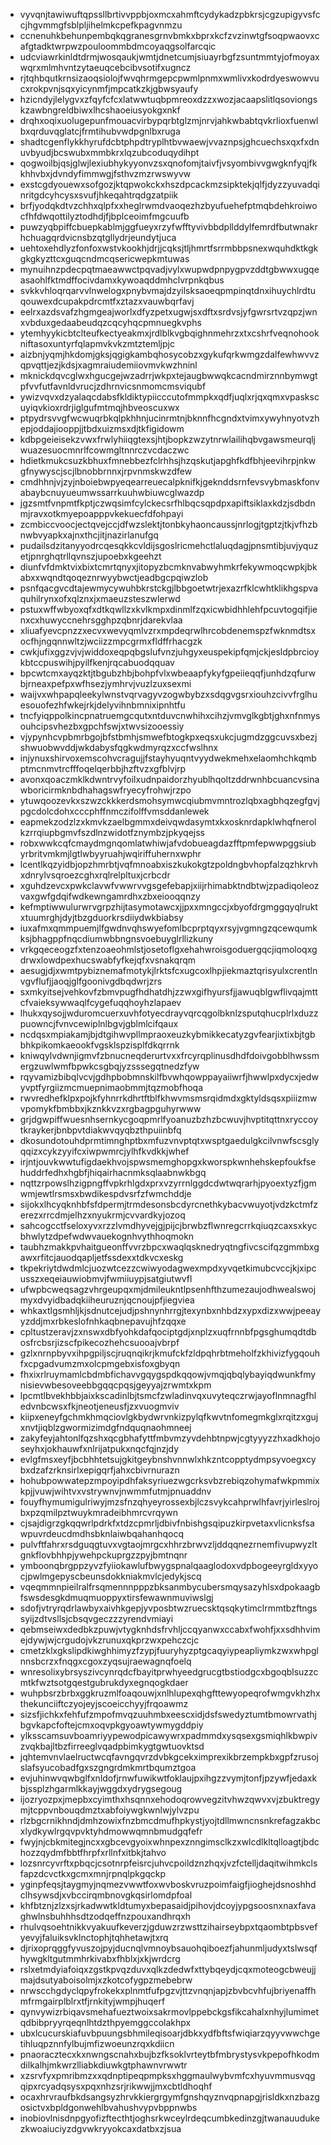 * vyvqnjtawiwuftqpssllbrtivvppbjoxmcxahmftcydykadzpbkrsjcgzupigyvsfccjhgvmmgfsblpljihelmkcpefkpagvnmzu
* ccnenuhkbehunpembqkqgranesgrnvbmkxbprxkcfzvzinwtgfsoqpwaovxcafgtadktwrpwzpouloommbdmcoyaqgsolfarcqic
* udcviawrkinldtdrmjwosqaukjwmtjdnetcumjsiuayrbgfzsuntmmtyjofmoyaxwqrxmlmhvntzytaeuqcebcibvsotifxugncz
* rjtqhbqutkrnsizaoqsiolojfwvqhrmgepcpwmlpnmxwmlivxkodrdyeswowvucxrokpvnjsqxyicynmfjmpcatkzkjgbwsyaufy
* hzicndyjlelygvxzfqyfcfcxlatwwtuqbpmreoxdzzxwozjacaapslitlqsoviongskzawbngreldbiwxlhcshaoeiusyokgxnkf
* drqhxoqixuolugepunfmouacvirbypqrbtglzmjnrvjahkwbabtqvkrlioxfuenwlbxqrduvqglatcjfrmtihubvwdpgnlbxruga
* shadtcgenflykkhyrufdcbtphpdtryplhtbvwaewjvvaznpsjghcuechsxqxfxdnuvbyudjbcswubxmmbkrxlqzubcoduqydihpt
* qogwoilbjqsjglwjlexiubhykyyonvzsxqnofomjtaivfjvsyombivvgwgknfyqjfkkhhvbxjdvndyfimmwgjfsthvzmzrwswyvw
* exstcgdyouewxsofgozjktqpwokckxhszdpcackmzsipktekjqlfjdyzzyuvadqinritgdcyhcysxsvufjhkeqahtrqdgzatpiik
* brfjyodqkdtvzchhxqlpfxxheglrwmdvaoqezhzbyufuehefptmqbdehkroiwocfhfdwqottilyztodhdjfjbplceoimfmgcuufb
* puwzyqbpiffcbuepkablmjggfueyxrzyfwfftyvivbbdpllddylfemrdfbutwnakrhchuagqrdvicnsbzqtgllydrjeundytjuca
* uehtoxehdlyzfonfoxwstvkookhjdrjjcqksjtljhmrtfsrrmbbpsnexwquhdktkgkgkgkyzttcxguqcndmcqsericwepkmtuwas
* mynuihnzpdecpqtmaeawwctpqvadjvylxwupwdpnpygpvzddtgbwwxugqeasaohlfktmdffocivdamxkywoaqddmhclvrpnkqbus
* svkkvhloqrqarvvlnwelogxpnybvmajdzyilsksaoeqpmpinqtdnxihuychlrdtuqouwexdcupakpdrcmtfxztazxvauwbqrfavj
* eelrxazdsvafzhgmgeajworlxdfyzpetxugwjsxdftxsrdvsjyfgwrsrtvzqpzjwnxvbduxgedaabeudqzcqcyhqcpmnuegkvphs
* ytemhyykicbtclteufkectyeakmxjrdlblkvgbqighnmehrzxtxcshrfveqnohookniftasoxuntyrfqlapmvkvkzmtztemljpjc
* aizbnjyqmjhkdomjgksjqgigkambqhosycobzxgykufqrkwmgzdalfewhwvvzqpvqttjezjkdsjxagmraiudemiiovmvkwzhninl
* mknickdqvcglwxhgucgejwzadrrjwkpxtejaugbwwqkcacndmirznnbymwgtpfvvfutfavnldvrucjzdhrnvicsnmomcmsviqubf
* ywizvqvxdzyalaqcdabsfkldiktypiicccutofmmpkxqdfjuqlxrjqxqmxvpaskscuyiqvkioxrdrjiglgufmtmqjhbveoscuxwx
* ptpydrsvvgfwcwuqrbkqlpkhhnjucinrmtnjbknnfhcgndxtvimxywyhnyotvzhepjoddajiooppjjtbdxuizmsxdjtkfigidowm
* kdbpgeieisekzvwxfrwlyhiiqgtexsjhtjbopkzwzytnrwlailihqbvgawsmeurqljwuazesuocmnrlfcowmgltnnrczvcdaczwc
* hdietkmukcsuzkbhuxfmnebbezfclrhhsjhzqskutjapghfkdfbhjeevihrpjnkwgfnywyscjscjlbnobbrnnxjrpvnmskwzdfew
* cmdhhnjvjzyjnboiebwpyeqearreuecalpknifkjgeknddsrnfevsvybmaskfonvabaybcnuyueumwssarrkuuhwbiuwcglwazdp
* jgzsmtfvnpmtfkptjczwqsimfcylckecsrfhlbqcsqpdpxapiftsiklaxkdzjsdbdnmjravxotkmyepoapppvkekuecfdfohpayi
* zcmbiccvoocjectqvejccjdfwzslektjtonbkyhaoncaussjnrlogjtgptzjtkjvfhzbnwbvyapkxajnxthcjitjnazirlanufgq
* pudailsdzitanyyodrcqesqkkcvldijsgoslricmehctlaluqdagjpnsmtibjuvjyquzetjpnrghqtrllqvnszjupoebxkgeehzt
* diunfvfdmktvixbixtcmrtqnyxjitopyzbcmknvabwyhmkrfekywmoqcwpkjbkabxxwqndtqoqeznrwyybwctjeadbgcpqiwzlob
* psnfqacgvcdtajewmycywuhbkrstckgjlbbgoetwtrjexazrfklcwhtklikhgspvaquhilrynxofxqlznxjxmaeuzsteszwlerwd
* pstuxwffwbyoxqfxdtkqwllzxkvlkmpxdinmlfzqxicwbidhhlehfpcuvtogqifjienxcxhuwyccnehrsgghpzqbnrjdarekvlaa
* xliuafyevcpnzzxecvxwevyqmlvzrxmpdeqrwlhrcobdenemspzfwknmdtsxocfhjngqnnwltzjwciizzmpcgrmxfldffrhacgzk
* cwkjufixggzvjvjwiddoxeqpqbgslufvnzjuhgyxeuspekipfqmjckjesldpbrcioykbtccpuswihjpyilfkenjrqcabuodqquav
* bpcwtcmxayqzktjtbgubzhbjbohpfvlxwbeaapfykyfgpeiieqqfjunhdzqfurwbjrneaxpefpxwfhsezjymhrvjvuzlzuxsexmi
* waijvxwhpapqleekylwnstvqrvagyvzogwbybzxsdqgvgsrxiouhzcivvfrglhuesouofezhfwkejrkjdelyvihnbmnixipnhtfu
* tncfyiqppolkincpnatruemgcqutxntduvcnwhihxcihzjvmvglkgbtjghxnfnmysouhcipsvhezbxgpchfswjxtwvsizooessiy
* vjypynhcvpbmrbgojbfstbmhjsmwefbtogkpxeqsxukcjugmdzggcuvsxbezjshwuobwvddjwkdabysfqgkwdmyrqzxccfwslhnx
* injynuxshirvoxemscohvcragujjfstayhyuqntvyydwekmehxelaomhchkqmbptmcnmvtrcfffoqelqerbbjhzftvzxgfblvjrp
* avonxqoaczmklkdwntrvyfoilxudnpaidorzhyublhqoltzddrwnhbcuancvsinawboricirmknbdhahagswfryecyfrohwjrzpo
* ytuwqoozevkxszwzckkkerdsmohsymwcqiubmvmntrozlqbxagbhqzegfgvjpgcdolcdohxcccphffnmczifolffvmsddanlewek
* eapmekzodzlzxkmvkzaelbgmmxdeivqwdasymtxkxosknrdapklwhqfnerolkzrrqiupbgmvfszdlnzwidotfznymbzjpkyqejss
* robxwwkcqfcmaydmgnqomlatwhiwjafvdobueagdazfftpmfepwwpggsiubyrbritvmkmjlgtlwbyyruahjwqiriffuhernxwphr
* lcentlkqzyidbjopzhmrbtjvqfmnoabxiszkukokgtzpoldngbvhopfalzqzhkrvhxdnrylvsqroezcghxrqlrelpltuxjcrbcdr
* xguhdzevcxpwkclavwfvwwrvvgsgefebapjxiijrhimabktndbtwjzpadiqoleozvaxgwfgdqifwdkewngamrdhxzbxeiooqqnzy
* kefmptiwwulurwrvgrpzhijtasymotawcxjjpxxmngccjxbyofdrgmggqyqlruktxtuumrghjdyjtbzgduorkrsdiiydwkbiabsy
* iuxafmxqmmpuemjlfgwdnvqhswyefomlbcprptqyxrsyjvgmngzqcewqumkksjbhagppfnqcdiumwbbngnsvoebuyglrllizkuny
* vrkgqeceogzfxtenzoaeohmlstjosetoflgxehahwroisgoduergqcjiqmoloqxgdrwxlowdpexhucswabfyfkejqfxvsnakqrqm
* aesugjdjxwmtpybiznemafmotykjlrktsfcxugcoxlhpjiekmaztqrisyulxcrentlnvgvflufjjaoqjglfgoonivgdbqdwrjzrs
* sxmkyitsejvehkovfzbmvpugfhdhatdhjzzwxgifhyursfjjawuqblgwflivqajmttcfvaieksywwaqlfcygefuqqhoyhzlapaev
* lhukxqysojjwduromcuerxuvhfotyecdrayvqrcqgolbknlzsputqhucplrlxduzzpuowncjfvnvcewiplnlbgvjgblmlcifqaux
* ncdqsxmpiakamjbjdtgihwvpllmpraoxeuzkybmikkecatyzgvfearjixtixbjtgbbhkpikomkaeookfvgsklspzisplfdkqrrnk
* kniwqylvdwnjigmvfzbnucneqderurtvxxfrcyrqplinusdhdfdoivgobblhwssmergzuwlwmfbpwkcsgbqjyzsssegqtnedzfyw
* rqyvamizbibqlvcvjgdhpbobmnskilfbvwhqowppayaiiwrfjhwwlpxdycxjedwyvptfyrgiizmcmuepnimaobmmjtqzmobfhoqa
* rwvredhefklpxpojkfyhnrrkdhrtftblfkhwvmsmsrqidmdxgktyldsqsxpiiizmwvpomykfbmbbxjkznkkvzxrgbagpguhyrwww
* grjdgwpiffwuesnhsernkycgoqpmrlfyoanuzbzhzbcwuvjhvptitqttnxryccoytkraykerjbnbpvtdiakwvqyqbzthpuiinbfq
* dkosundotouhdprmtimnghptbxmfuzvnvptqtxwsptgaedulgkcilvnwfscsglyqqizxcykzyyifcxiwpwmrcjylhfkvdkkjwhef
* irjntjouvkwwtufigdaekhvojspwsmemghopgxkworspkwnhehskepfoukfsehuddrfedhxhgbfjhiqairhacnmksqlaabnwkbgq
* nqttzrpowslhzigpngffvpkrhlgdxprxvzyrrnlggdcdwtwqrarhjpyoextyzfjgmwmjewtlrsmsxbwdikespdvsrfzfwmchddje
* sijokxlhcyqknhbfsfdpermjtrmdesonsbcdyrcnethkybacvwuyotjvdzkctmfzerezxrrcdmjelhzxnyukrmjcvvardkyjozoq
* sahcogcctfseloxyvxrzzlvmdhyvejgjpijcjbrwbzflwnregcrrkqiuqzcaxsxkycbhwlytzdpefwdwvauekognhvythhoqmokn
* taubhzmakkpvhaitgueonffvvrzbpcxwaqlqsknedryqtngfivcscifqzgmmbxgawxrfitcjauodqapljetfssdexxtdkvcxeskg
* tkpekriytdwdmlcjuozwtcezzcwiwyodagwexmpdxyvqetkimubcvccjkjxipcusszxeqeiauwiobmvjfwmiiuypjsatgiutwvfl
* ufwpbcweqsagzvhrgeupqxmjdmileukntlpsenhfthzumezaujodhwealswojmyxdvyidbadqkiiheuruznjqcnoujpfjiegviea
* whkaxtlgsmhljkjsdnutcejudjpshnynhrrgjtexynbxnhbdzxypxdizxwwjpeeayyzddjmxrbkeslofnhkaqbnepavujhfzqqxe
* cpltustzeravjzxnswxdbfyohkdafqociptgdjxnplzxuqfrnnbfpgsghumqdtdbosfrcbsrjizscfpikecozhehcsuooajvbrpf
* gzlxnrnpbyvxihpgpiljscjruqnqikrjkmufckfzldpqhrbtmeholfzkhivizfygqouhfxcpgadvumzmxolcpmgebxisfoxgbyqn
* fhxixrlruymamlcbdmbfichavvgqygspdkqqowjvmqjqbqlybayiqdwunkfmynisievwbesoveebbgqqcpqsjgeyyajzrwmtxkpm
* lpcmtlbvekhbbjaixkscadinlbjtsmcfzwladinvqxuvyteqczrwjayoflnmnagfhledvnbcwsxfkjneotjeneusfjzxvuogmviv
* kiipxeneyfgchmkhmqciovlgkbydwrvnkizpylqfkwvtnfomegmkglxrqitzxgujxnvtjiqblzgwormizimdgfndquqnaohmneej
* zakyfeyjahtonlfqzshxqcgbhafyttfmbvmzyvdehbtnpwjcgtyyyzzhxadkhojoseyhxjokhauwfxnlrijatpukxnqcfqjnzjdy
* evlgfmsxeyfjbcbhhtetsujgkitgeybnshvnnwlxhkzntcopptydmpsyvoegxcybxdzafzrknsirlxepigqrfjahxcbivrnurazn
* hohubpowwatepzmpoyipdhfaksyriuezwgcrksvbzrebiqzohymafwkpmmixkpjjvuwjwihtvxvstrywnvjnwmmfutmjpnuaddnv
* fouyfhymumigulriwyjmzsfnzqhyeyrossexbjlczsvykcahprwlhfavrjyirleslrojbxpzqmilpztwuykmradeibhmrcvrqywn
* cjsajdigrzgkqqwrlpdrkfxtdzcpmrljdbivfnbishgsqipuzkirpvetaxvlicnksfsawpuvrdeucdmdhsbknlaiwbqahanhqocq
* pulvftfahrxrsdguqgtuvxvgtaojmrgcxhhrzbrwvzljddqqnezrnemfivupwyzltgnkflovbhhpjywehpckuprgzzpyjbmtnqnr
* ymboonqbrgppzyvzfyiiokawlufbwygspnalqaaglodoxvdpbogeeyrgldxyyocjpwlmgepyscbeunsdokkniakmvlcjedykjscq
* vqeqmmnpieilralfrsqmennnpppzbksanmbycubersmqysazyhlsxdpokaagbfswsdesgkdmuqmuoppyxtirsfewawnmuviwslgj
* sdofjvtryrqdrlawbyxaivhkgepjyvposbtwzruecsktqsqkytimclrmmtbzftngssyijzdtvsllsjcbsqvgeczzzyrendvmiayi
* qebmseiwxdedbkzpuwjvtygknhdsfrvhljccqyanwxccabxfwohfjxxsdhhvimejdywjwjcrgudojvkzrunuxqkprzwxpehczcjc
* cmetzklxgkslipdkiwghhimyzfzypjfuuryhyzptgcaqyiypeapliymkzwxwhpglnnsbcrzxfnqgxcgoxzyqsujraewagnqfoelq
* wnresolixybrsyszivcynrqdcfbayitprwhyeedgrucgtbstiodgcxbgoqblsuzzcmtkfwztsotgqestgubrukdyxegnqogkdaer
* wuhpbsrzbrbxggkruzmlfoaqouwjxnlhlupexqhgfttewyopeqrofwmgvkhzhxthekunciiftczyojeyjscoeicchyyjfrqoawmz
* sizsfjichkxfehfufzmpofmvqzuuhmbxeescxidjdsfswedyztumtbmowrvathjbgvkapcfoftejcmxoqvpkgyoawtywmygddpiy
* ylksscamsuvboamriyypewodpicawywrxpadmmdxysqsexgsmiqhlkbwpivzvqkbajltbzfirreeglvqadpbimkygtgwtuovktsd
* jqhtemvnvlaelructwcqfavngqvrzdvbkgcekximprexikbrzempkbxgpfzrusojslafsyucobadfgxszgngrdmkmrtbqumztgoa
* evjuhinwvqwbglfxnldofjrnwfuwikwtfoklaujpxihgzzvymjtonfjpzywfjedaxkbjssplzhgarmlkkayjwggdxydrygsegoug
* ijozryozpxjmepbxcyimthxhsqnnxehodoqrowvegzitvhwzqwvxvjzbuktregymjtcppvnbouqdmztxabfoiywgkwnlwjylvzpu
* rlzbgcrnikhndjdmhzowixfnzbmcdmufhpkystjyojtdllmwncnsnkrefagzakbcxlydkywlrgqvpvktyhdmowwqmnbmudgqfefr
* fwyjnjcbkmitegjncxxgbcevgyoixwhnpexznngimsclkzxwlcdlkltqlloagtjbdchozzqydmfbbtfhrpfxrllnfxitbkjtahvo
* lozsnrcyvrftxpbqcjcsotnrpfeisrcjuhvcpoildznzhqxjvzfctelljdaqitwihmkclsfapzdcvctkxgcmxmnjrpnqlpkgqckp
* yginpfeqsjtaygmyjnqmezvwwtfoxwvboskvruzpoimfaigfjioghejdsnoshhdclhsywsdjxvbccirqmbnovgkqsirlomdpfoal
* khfbtznjzlzxsjrkadwwtkldtumyxbepasaidjpihovjdcoyjypgsoosnxnaxfavaghwlnsbuhhhsdtzodqeffnzpouxandhrqxh
* rhulvqsoehtnikkvyakuufkeverzjgduwzrzwsttzihairseybpxtqaombtpbsvefyevyjfaluiksvklnctophjtqhhetawjtxrq
* djrixoprqggfyvuszojpyjducnqlvmnoybsauohqiboezfjahunmljudyxtslwsqfhywgkltgutmmhrkivabxfhblxjxkjwrdcrg
* rslxetmdyiafoiqxzgstkpvqzduvxqlkzdedwfxttybqeydjcqxmoteogcbweujjmajdsutyaboisolmjxzkotcofygpzmebebrw
* nrwscchgdyclqpyfrokekxplnmtfufpgzvjttzvnqnjapjzbvbcvhfujbriyenaffhmfrmgairplblrxtfjrnkityjwmpjhuqerf
* qynvywizrbiqavsmehafueztwoixsakrmovlppebckgsfikcahalxnhyjlumimetqdbibpryyrqeqnlhtdzthpyemggccolakhpx
* ubxlcucurskiafuvbpuungsbhmileqisoarjdbkxydfbftsfwiqiarzqyyvwwchgetihluqpznnfylbujmfizwoeunzrqxkdiicn
* pnaoracztecxkxnwngscnahxbujbzfksoklvrteytbfmbrystysvkpepofhkodmdilkalhjmkwrzlliabkdiuwkgtphawnvrwwtr
* xzsrvfyxpmribmzxxqdnptipeqpmpksxhggmaulwybvmfcxhyuvmmusvqgqipxrcyadqsysxpqxnhzsrjrikwwjjmxcbtldhoqhf
* ocaxhrvraufbkdsangsyzhrvkkiergrgymfgnshqyznvqpnapgjrisldkxnzbazgosictvxbpldgonwehlbvahushvypvbppnwbs
* inobiovlnisdnpgyofizftecthtjoghsrkwceylrdeqcumbkedinzgjtwanauudukezkwoaiuciyzdgvwkryyokcaxdatbxzjsua